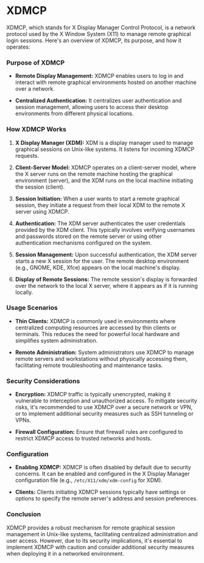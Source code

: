 # XDMCP
XDMCP, which stands for X Display Manager Control Protocol, is a network protocol used by the X Window System (X11) to manage remote graphical login sessions. Here's an overview of XDMCP, its purpose, and how it operates:

### Purpose of XDMCP

- **Remote Display Management:** XDMCP enables users to log in and interact with remote graphical environments hosted on another machine over a network.

- **Centralized Authentication:** It centralizes user authentication and session management, allowing users to access their desktop environments from different physical locations.

### How XDMCP Works

1. **X Display Manager (XDM):** XDM is a display manager used to manage graphical sessions on Unix-like systems. It listens for incoming XDMCP requests.

2. **Client-Server Model:** XDMCP operates on a client-server model, where the X server runs on the remote machine hosting the graphical environment (server), and the XDM runs on the local machine initiating the session (client).

3. **Session Initiation:** When a user wants to start a remote graphical session, they initiate a request from their local XDM to the remote X server using XDMCP.

4. **Authentication:** The XDM server authenticates the user credentials provided by the XDM client. This typically involves verifying usernames and passwords stored on the remote server or using other authentication mechanisms configured on the system.

5. **Session Management:** Upon successful authentication, the XDM server starts a new X session for the user. The remote desktop environment (e.g., GNOME, KDE, Xfce) appears on the local machine's display.

6. **Display of Remote Sessions:** The remote session's display is forwarded over the network to the local X server, where it appears as if it is running locally.

### Usage Scenarios

- **Thin Clients:** XDMCP is commonly used in environments where centralized computing resources are accessed by thin clients or terminals. This reduces the need for powerful local hardware and simplifies system administration.

- **Remote Administration:** System administrators use XDMCP to manage remote servers and workstations without physically accessing them, facilitating remote troubleshooting and maintenance tasks.

### Security Considerations

- **Encryption:** XDMCP traffic is typically unencrypted, making it vulnerable to interception and unauthorized access. To mitigate security risks, it's recommended to use XDMCP over a secure network or VPN, or to implement additional security measures such as SSH tunneling or VPNs.

- **Firewall Configuration:** Ensure that firewall rules are configured to restrict XDMCP access to trusted networks and hosts.

### Configuration

- **Enabling XDMCP:** XDMCP is often disabled by default due to security concerns. It can be enabled and configured in the X Display Manager configuration file (e.g., `/etc/X11/xdm/xdm-config` for XDM).

- **Clients:** Clients initiating XDMCP sessions typically have settings or options to specify the remote server's address and session preferences.

### Conclusion

XDMCP provides a robust mechanism for remote graphical session management in Unix-like systems, facilitating centralized administration and user access. However, due to its security implications, it's essential to implement XDMCP with caution and consider additional security measures when deploying it in a networked environment.
